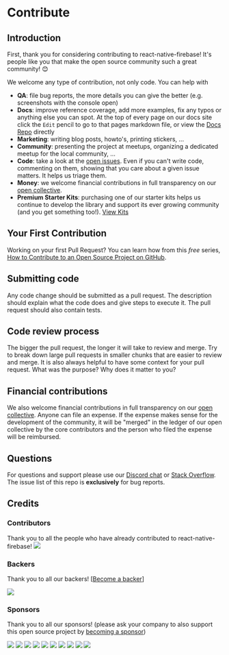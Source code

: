 # Contribute

## Introduction

First, thank you for considering contributing to react-native-firebase! It's people like you that make the open source community such a great community! 😊

We welcome any type of contribution, not only code. You can help with

* **QA**: file bug reports, the more details you can give the better (e.g. screenshots with the console open)
* **Docs**: improve reference coverage, add more examples, fix any typos or anything else you can spot. At the top of every page on our docs site click the `Edit` pencil to go to that pages markdown file, or view the [Docs Repo](https://github.com/invertase/react-native-firebase-docs) directly
* **Marketing**: writing blog posts, howto's, printing stickers, ...
* **Community**: presenting the project at meetups, organizing a dedicated meetup for the local community, ...
* **Code**: take a look at the [open issues](issues). Even if you can't write code, commenting on them, showing that you care about a given issue matters. It helps us triage them.
* **Money**: we welcome financial contributions in full transparency on our [open collective](https://opencollective.com/react-native-firebase).
* **Premium Starter Kits**: purchasing one of our starter kits helps us continue to develop the library and support its ever growing community (and you get something too!). [View Kits](http://invertase.link/get-started-premium)

## Your First Contribution

Working on your first Pull Request? You can learn how from this _free_ series, [How to Contribute to an Open Source Project on GitHub](https://egghead.io/series/how-to-contribute-to-an-open-source-project-on-github).

## Submitting code

Any code change should be submitted as a pull request. The description should explain what the code does and give steps to execute it. The pull request should also contain tests.

## Code review process

The bigger the pull request, the longer it will take to review and merge. Try to break down large pull requests in smaller chunks that are easier to review and merge.
It is also always helpful to have some context for your pull request. What was the purpose? Why does it matter to you?

## Financial contributions

We also welcome financial contributions in full transparency on our [open collective](https://opencollective.com/react-native-firebase).
Anyone can file an expense. If the expense makes sense for the development of the community, it will be "merged" in the ledger of our open collective by the core contributors and the person who filed the expense will be reimbursed.

## Questions

For questions and support please use our [Discord chat](https://discord.gg/C9aK28N) or [Stack Overflow](https://stackoverflow.com/questions/tagged/react-native-firebase). The issue list of this repo is **exclusively** for bug reports.

## Credits

### Contributors

Thank you to all the people who have already contributed to react-native-firebase!
<a href="graphs/contributors"><img src="https://opencollective.com/react-native-firebase/contributors.svg?width=890" /></a>

### Backers

Thank you to all our backers! [[Become a backer](https://opencollective.com/react-native-firebase#backer)]

<a href="https://opencollective.com/react-native-firebase#backers" target="_blank"><img src="https://opencollective.com/react-native-firebase/backers.svg?width=890"></a>

### Sponsors

Thank you to all our sponsors! (please ask your company to also support this open source project by [becoming a sponsor](https://opencollective.com/react-native-firebase#sponsor))

<a href="https://opencollective.com/react-native-firebase/sponsor/0/website" target="_blank"><img src="https://opencollective.com/react-native-firebase/sponsor/0/avatar.svg"></a>
<a href="https://opencollective.com/react-native-firebase/sponsor/1/website" target="_blank"><img src="https://opencollective.com/react-native-firebase/sponsor/1/avatar.svg"></a>
<a href="https://opencollective.com/react-native-firebase/sponsor/2/website" target="_blank"><img src="https://opencollective.com/react-native-firebase/sponsor/2/avatar.svg"></a>
<a href="https://opencollective.com/react-native-firebase/sponsor/3/website" target="_blank"><img src="https://opencollective.com/react-native-firebase/sponsor/3/avatar.svg"></a>
<a href="https://opencollective.com/react-native-firebase/sponsor/4/website" target="_blank"><img src="https://opencollective.com/react-native-firebase/sponsor/4/avatar.svg"></a>
<a href="https://opencollective.com/react-native-firebase/sponsor/5/website" target="_blank"><img src="https://opencollective.com/react-native-firebase/sponsor/5/avatar.svg"></a>
<a href="https://opencollective.com/react-native-firebase/sponsor/6/website" target="_blank"><img src="https://opencollective.com/react-native-firebase/sponsor/6/avatar.svg"></a>
<a href="https://opencollective.com/react-native-firebase/sponsor/7/website" target="_blank"><img src="https://opencollective.com/react-native-firebase/sponsor/7/avatar.svg"></a>
<a href="https://opencollective.com/react-native-firebase/sponsor/8/website" target="_blank"><img src="https://opencollective.com/react-native-firebase/sponsor/8/avatar.svg"></a>
<a href="https://opencollective.com/react-native-firebase/sponsor/9/website" target="_blank"><img src="https://opencollective.com/react-native-firebase/sponsor/9/avatar.svg"></a>

<!-- This `CONTRIBUTING.md` is based on @nayafia's template https://github.com/nayafia/contributing-template -->
